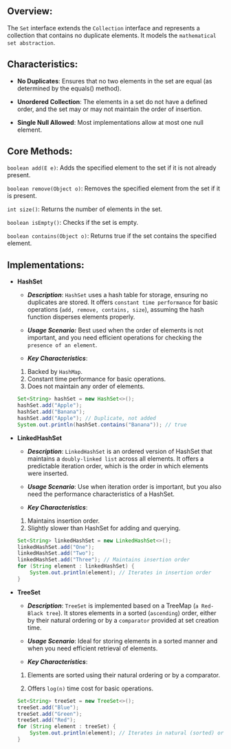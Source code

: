 ## Overview:

The `Set` interface extends the `Collection` interface and represents a collection that contains no duplicate elements. It models the `mathematical set abstraction`.

## Characteristics:

- **No Duplicates**: Ensures that no two elements in the set are equal (as determined by the equals() method).

- **Unordered Collection**: The elements in a set do not have a defined order, and the set may or may not maintain the order of insertion.

- **Single Null Allowed**: Most implementations allow at most one null element.

## Core Methods:

`boolean add(E e)`: Adds the specified element to the set if it is not already present.

`boolean remove(Object o)`: Removes the specified element from the set if it is present.

`int size()`: Returns the number of elements in the set.

`boolean isEmpty()`: Checks if the set is empty.

`boolean contains(Object o)`: Returns true if the set contains the specified element.

## Implementations:

- **HashSet**

  - **_Description_**: `HashSet` uses a hash table for storage, ensuring no duplicates are stored. It offers `constant time performance` for basic operations (`add, remove, contains, size`), assuming the hash function disperses elements properly.

  - **_Usage Scenario:_** Best used when the order of elements is not important, and you need efficient operations for checking the `presence of an element`.

  - **_Key Characteristics_**:

  1.  Backed by `HashMap`.
  2.  Constant time performance for basic operations.
  3.  Does not maintain any order of elements.

  ```java
  Set<String> hashSet = new HashSet<>();
  hashSet.add("Apple");
  hashSet.add("Banana");
  hashSet.add("Apple"); // Duplicate, not added
  System.out.println(hashSet.contains("Banana")); // true
  ```

- **LinkedHashSet**

  - **_Description_**: `LinkedHashSet` is an ordered version of HashSet that maintains a `doubly-linked list` across all elements. It offers a predictable iteration order, which is the order in which elements were inserted.

  - **_Usage Scenario_**: Use when iteration order is important, but you also need the performance characteristics of a HashSet.

  - **_Key Characteristics_**:

  1.  Maintains insertion order.
  2.  Slightly slower than HashSet for adding and querying.

  ```java
  Set<String> linkedHashSet = new LinkedHashSet<>();
  linkedHashSet.add("One");
  linkedHashSet.add("Two");
  linkedHashSet.add("Three"); // Maintains insertion order
  for (String element : linkedHashSet) {
      System.out.println(element); // Iterates in insertion order
  }
  ```

- **TreeSet**

  - **_Description_**: `TreeSet` is implemented based on a TreeMap (`a Red-Black tree`). It stores elements in a sorted (`ascending`) order, either by their natural ordering or by a `comparator` provided at set creation time.

  - **_Usage Scenario_**: Ideal for storing elements in a sorted manner and when you need efficient retrieval of elements.

  - **_Key Characteristics_**:

  1.  Elements are sorted using their natural ordering or by a comparator.

  2.  Offers `log(n)` time cost for basic operations.

  ```java
  Set<String> treeSet = new TreeSet<>();
  treeSet.add("Blue");
  treeSet.add("Green");
  treeSet.add("Red");
  for (String element : treeSet) {
      System.out.println(element); // Iterates in natural (sorted) order
  }

  ```

